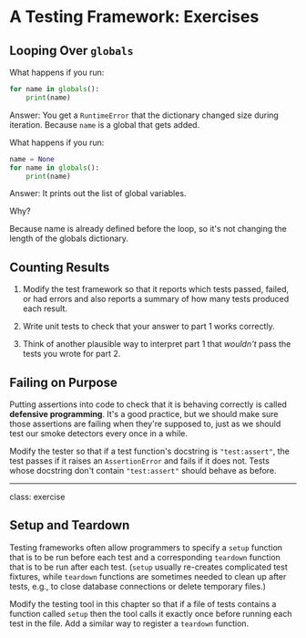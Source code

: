 # A Testing Framework: Exercises

## Looping Over `globals`

What happens if you run:

```python
for name in globals():
    print(name)
```

Answer: You get a `RuntimeError` that the dictionary changed size during iteration. Because `name` is a global that gets added.

What happens if you run:

```python
name = None
for name in globals():
    print(name)
```

Answer: It prints out the list of global variables.

Why?

Because name is already defined before the loop, so it's not changing the length of the globals dictionary.

## Counting Results

1.  Modify the test framework so that it reports which tests passed, failed, or had errors
    and also reports a summary of how many tests produced each result.

2.  Write unit tests to check that your answer to part 1 works correctly.

3.  Think of another plausible way to interpret part 1
    that *wouldn't* pass the tests you wrote for part 2.

## Failing on Purpose

Putting assertions into code to check that it is behaving correctly
is called __defensive programming__.
It's a good practice,
but we should make sure those assertions are failing when they're supposed to,
just as we should test our smoke detectors every once in a while.

Modify the tester so that
if a test function's docstring is `"test:assert"`,
the test passes if it raises an `AssertionError`
and fails if it does not.
Tests whose docstring don't contain `"test:assert"`
should behave as before.

---

class: exercise

## Setup and Teardown

Testing frameworks often allow programmers to specify a `setup` function
that is to be run before each test
and a corresponding `teardown` function
that is to be run after each test.
(`setup` usually re-creates complicated test fixtures,
while `teardown` functions are sometimes needed to clean up after tests,
e.g., to close database connections or delete temporary files.)

Modify the testing tool in this chapter so that
if a file of tests contains a function called `setup`
then the tool calls it exactly once before running each test in the file.
Add a similar way to register a `teardown` function.
